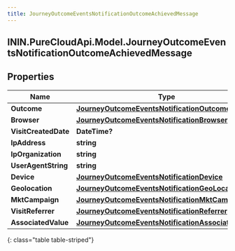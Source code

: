 ```yaml
---
title: JourneyOutcomeEventsNotificationOutcomeAchievedMessage
---
```

## ININ.PureCloudApi.Model.JourneyOutcomeEventsNotificationOutcomeAchievedMessage

## Properties

|Name | Type | Description | Notes|
|------------ | ------------- | ------------- | -------------|
| **Outcome** | [**JourneyOutcomeEventsNotificationOutcome**](JourneyOutcomeEventsNotificationOutcome.html) |  | [optional] |
| **Browser** | [**JourneyOutcomeEventsNotificationBrowser**](JourneyOutcomeEventsNotificationBrowser.html) |  | [optional] |
| **VisitCreatedDate** | **DateTime?** |  | [optional] |
| **IpAddress** | **string** |  | [optional] |
| **IpOrganization** | **string** |  | [optional] |
| **UserAgentString** | **string** |  | [optional] |
| **Device** | [**JourneyOutcomeEventsNotificationDevice**](JourneyOutcomeEventsNotificationDevice.html) |  | [optional] |
| **Geolocation** | [**JourneyOutcomeEventsNotificationGeoLocation**](JourneyOutcomeEventsNotificationGeoLocation.html) |  | [optional] |
| **MktCampaign** | [**JourneyOutcomeEventsNotificationMktCampaign**](JourneyOutcomeEventsNotificationMktCampaign.html) |  | [optional] |
| **VisitReferrer** | [**JourneyOutcomeEventsNotificationReferrer**](JourneyOutcomeEventsNotificationReferrer.html) |  | [optional] |
| **AssociatedValue** | [**JourneyOutcomeEventsNotificationAssociatedValue**](JourneyOutcomeEventsNotificationAssociatedValue.html) |  | [optional] |
{: class="table table-striped"}


